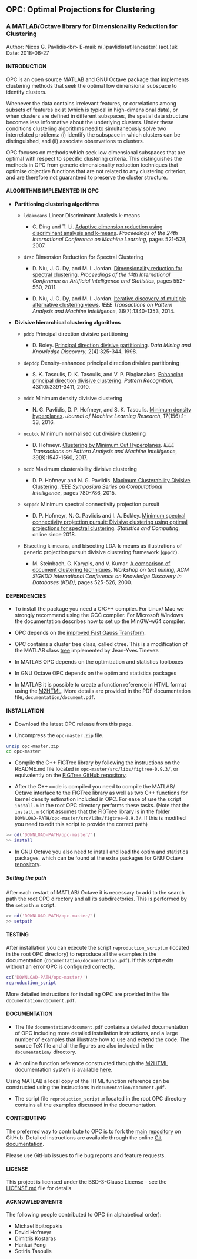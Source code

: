 ## OPC: Optimal Projections for Clustering
### A MATLAB/Octave library for Dimensionality Reduction for Clustering

Author: Nicos G. Pavlidis<br\>
E-mail: n(.)pavlidis(at)lancaster(.)ac(.)uk<br/>
Date:     2018-06-27


#### INTRODUCTION

OPC is an open source MATLAB and GNU Octave package that implements clustering
methods that seek the optimal low dimensional subspace to identify clusters.

Whenever the data contains irrelevant features, or correlations among subsets
of features exist (which is typical in high-dimensional data), or when clusters
are defined in different subspaces, the spatial data structure becomes less
informative about the underlying clusters. Under these conditions clustering
algorithms need to simultaneously solve two interrelated problems: (i) identify
the subspace in which clusters can be distinguished, and (ii) associate
observations to clusters. 

OPC focuses on methods which seek low dimensional subspaces that are optimal
with respect to specific clustering criteria. This distinguishes the methods in
OPC from generic dimensionality reduction techniques that optimise objective
functions that are not related to any clustering criterion, and are therefore
not guaranteed to preserve the cluster structure.


#### <a name="alg"> ALGORITHMS IMPLEMENTED IN OPC </a>

- **Partitioning clustering algorithms** 
	- `ldakmeans` Linear Discriminant Analysis k-means
		-  C. Ding and T. Li.
		[Adaptive dimension reduction using discriminant analysis and k-means](https://icml.cc/imls/conferences/2007/proceedings/papers/521.pdf).
		*Proceedings of the 24th International Conference on Machine Learning*, pages 521-528, 2007.

	- `drsc` Dimension Reduction for Spectral Clustering
		- D. Niu, J. G. Dy, and M. I. Jordan.
		[Dimensionality reduction for spectral clustering](http://proceedings.mlr.press/v15/niu11a/niu11a.pdf).
		*Proceedings of the 14th International Conference on Artificial Intelligence and Statistics*,
		pages 552-560, 2011.

		- D. Niu, J. G. Dy, and M. I. Jordan.
		[Iterative discovery of multiple alternative clustering views](https://doi.org/10.1109/TPAMI.2013.180).
		*IEEE Transactions on Pattern Analysis and Machine Intelligence*, 36(7):1340-1353, 2014.

- **Divisive hierarchical clustering algorithms**

	- `pddp` Principal direction divisive partitioning
		- D. Boley. [Principal direction divisive partitioning](https://doi.org/10.1023/A:1009740529316).
		*Data Mining and Knowledge Discovery*, 2(4):325-344, 1998.

	- `depddp` Density-enhanced principal direction divisive partitioning
		- S. K. Tasoulis, D. K. Tasoulis, and V. P. Plagianakos.
		[Enhancing principal direction divisive clustering](https://doi.org/10.1016/j.patcog.2010.05.025).
		*Pattern Recognition*, 43(10):3391-3411, 2010.

	- `mddc` Minimum density divisive clustering
		- N. G. Pavlidis, D. P. Hofmeyr, and S. K. Tasoulis.
		[Minimum density hyperplanes](http://jmlr.csail.mit.edu/papers/v17/15-307.html).
		*Journal of Machine Learning Research*, 17(156):1-33, 2016.

	- `ncutdc` Minimum normalised cut divisive clustering
		- D. Hofmeyr. [Clustering by Minimum Cut Hyperplanes](https://doi.org/10.1109/TPAMI.2016.2609929).
		*IEEE Transactions on Pattern Analysis and Machine Intelligence*, 39(8):1547-1560, 2017.
	
	- `mcdc` Maximum clusterability divisive clustering
		- D. P. Hofmeyr and N. G. Pavlidis.
		[Maximum Clusterability Divisive Clustering](https://doi.org/10.1109/SSCI.2015.116).
		*IEEE Symposium Series on Computational Intelligence*, pages 780-786, 2015.

	- `scppdc` Minimum spectral connectivity projection pursuit
		- D. P. Hofmeyr, N. G. Pavlidis and I. A. Eckley.
		[Minimum spectral connectivity projection pursuit: Divisive clustering using optimal projections for spectral clustering](https://doi.org/10.1007/s11222-018-9814-6).
		*Statistics and Computing*, online since 2018.

	- Bisecting k-means, and bisecting LDA-k-means as illustrations of generic projection pursuit divisive
	clustering framework (`gppdc`).
		- M. Steinbach, G. Karypis, and V. Kumar.
		[A comparison of document clustering techniques](http://glaros.dtc.umn.edu/gkhome/fetch/papers/docclusterKDDTMW00.pdf).
		*Workshop on text mining, ACM SIGKDD International
		  Conference on Knowledge Discovery in Databases (KDD)*, pages 525-526, 2000.


#### DEPENDENCIES

* To install the package you need a C/C++ compiler. For Linux/ Mac we strongly
recommend using the GCC compiler. For Microsoft Windows the documentation
describes how to set up the MinGW-w64 compiler.

* OPC depends on the [improved Fast Gauss Transform](http://legacydirs.umiacs.umd.edu/~morariu/figtree/).

* OPC contains a cluster tree class, called ctree. This is a modification of the MATLAB 
class [tree](https://tinevez.github.io/matlab-tree/) implemented by Jean-Yves Tinevez.

* In MATLAB OPC depends on the optimization and statistics toolboxes

* In GNU Octave OPC depends on the optim and statistics packages

* In MATLAB it is possible to create a function reference in HTML format using the
[M2HTML](https://github.com/pdollar/toolbox/tree/master/external/m2html). More
details are provided in the PDF documentation file, `documentation/document.pdf`.


#### INSTALLATION

* Download the latest OPC release from this page.

* Uncompress the `opc-master.zip` file.

``` bash
unzip opc-master.zip
cd opc-master
```

* Compile the C++ FIGTree library by following the instructions on 
the README.md file located in `opc-master/src/libs/figtree-0.9.3/`, or equivalently
on the [FIGTree GitHub repository](https://github.com/vmorariu/figtree). 

* After the C++ code is compiled you need to compile the MATLAB/ Octave interface
   to the FIGTree library as well as two C++ functions for kernel density estimation
   included in OPC. For ease
   of use the script `install.m` in the root OPC directory performs these
   tasks. (Note that the `install.m` script assumes that the FIGTree library is in the
   folder `DOWNLOAD-PATH/opc-master/src/libs/figtree-0.9.3/`. If this is modified you
   need to edit this script to provide the correct path)

```Matlab
>> cd('DOWNLOAD-PATH/opc-master/')
>> install
```
* In GNU Octave you also need to install and load the optim and statistics packages, which can be
found at the extra packages for GNU Octave [repository](https://octave.sourceforge.io/packages.php).

##### Setting the path

After each restart of MATLAB/ Octave it is necessary to add to the search path the root OPC
directory and all its subdirectories.  This is performed by the `setpath.m` script.

```Matlab
>> cd('DOWNLOAD-PATH/opc-master/')
>> setpath
```

#### TESTING

After installation you can execute the script `reproduction_script.m` (located in
the root OPC directory) to reproduce all the examples in the documentation (`documentation/documentation.pdf`). 
If this script exits without an error OPC is configured correctly.

```Matlab
cd('DOWNLOAD-PATH/opc-master/')
reproduction_script
```

More detailed instructions for installing OPC are provided in the file `documentation/document.pdf`.

#### DOCUMENTATION

* The file `documentation/document.pdf` contains a detailed documentation of OPC
including more detailed installation instructions, and a large number of
examples that illustrate how to use and extend the code. The source TeX file and all the
figures are also included in the `documentation/` directory.

* An online function reference constructed through the
[M2HTML](https://github.com/pdollar/toolbox/tree/master/external/m2html)
documentation system is available
[here](http://www.lancaster.ac.uk/staff/pavlidin/software/opc/documentation/reference/index.html).

Using MATLAB a local copy of the HTML function reference can be constructed using the
instructions in `documentation/document.pdf`.

* The script file `reproduction_script.m` located in the root OPC directory
contains all the examples discussed in the documentation.


#### CONTRIBUTING

The preferred way to contribute to OPC is to fork the [main repository](https://github.com/nicospavlidis/opc)
on GitHub. Detailed instructions are available through the online
[Git documentation](https://git-scm.com/documentation). 



Please use GitHub issues to file bug reports and feature requests. 

#### LICENSE

This project is licensed under the BSD-3-Clause License - see the [LICENSE.md](LICENSE.md) file for details

#### ACKNOWLEDGMENTS

The following people contributed to OPC (in alphabetical order):

* Michael Epitropakis
* David Hofmeyr
* Dimitris Kostaras
* Hankui Peng
* Sotiris Tasoulis

